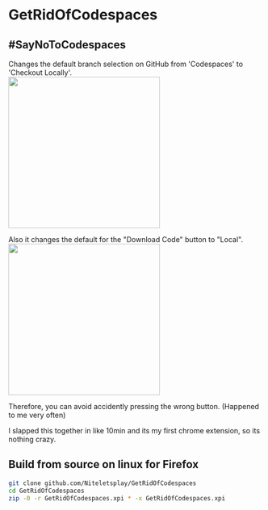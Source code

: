 # GetRidOfCodespaces
## **#SayNoToCodespaces**
Changes the default branch selection on GitHub from 'Codespaces' to 'Checkout Locally'.<br>
<img src="https://github.com/Niteletsplay/GetRidOfCodespaces/assets/67828948/b25ded12-a25e-44c4-9b27-10ce7db88616" width="300">

Also it changes the default for the "Download Code" button to "Local".<br>
<img src="https://github.com/Niteletsplay/GetRidOfCodespaces/assets/67828948/8b2d572f-9540-4428-9e34-c630deb8f019" width="300">

Therefore, you can avoid accidently pressing the wrong button. (Happened to me very often)

I slapped this together in like 10min and its my first chrome extension, so its nothing crazy.

## Build from source on linux for **Firefox**
```sh
git clone github.com/Niteletsplay/GetRidOfCodespaces
cd GetRidOfCodespaces
zip -0 -r GetRidOfCodespaces.xpi * -x GetRidOfCodespaces.xpi
```
